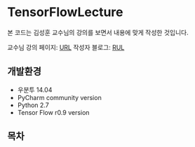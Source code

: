 # TensorFlowLecture

본 코드는 김성훈 교수님의 강의를 보면서 내용에 맞게 작성한 것입니다.

교수님 강의 페이지: [URL](http://hunkim.github.io/ml/) 
작성자 블로그: [RUL](http://goodtogreate.tistory.com/category/Data%20Science/TensorFlow%20%28python%29)  

## 개발환경 ##

- 우분투 14.04
- PyCharm community version
- Python 2.7
- Tensor Flow r0.9 version

## 목차 ##




